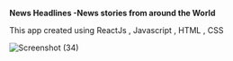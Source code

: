 **News Headlines -News stories from around the World**

This app created using ReactJs , Javascript , HTML , CSS

![Screenshot (34)](https://user-images.githubusercontent.com/88775162/167803423-24e7f4bc-371f-4888-96ff-f6d9d0ef0c4c.png)



